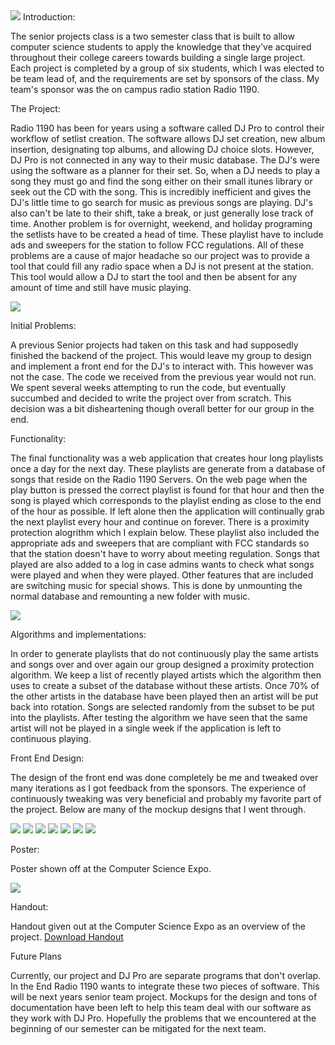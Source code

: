 <img class="ehp_image" src="single_page_images/noize_machine.png">
<span class="ehp_small_header"> Introduction: </span>
<p class="page_section_paragraph"> The senior projects class is a two semester class that is built to allow computer science students to apply the knowledge that they've acquired throughout their college careers towards building a single large project. Each project is completed by a group of six students, which I was elected to be team lead of, and the requirements are set by sponsors of the class. My team's sponsor was the on campus radio station Radio 1190. </p> 

<span class="ehp_small_header"> The Project: </span> 
<p class="page_section_paragraph"> Radio 1190 has been for years using a software called DJ Pro to control their workflow of setlist creation. The software allows DJ set creation, new album insertion, designating top albums, and allowing DJ choice slots. However, DJ Pro is not connected in any way to their music database. The DJ's were using the software as a planner for their set. So, when a DJ needs to play a song they must go and find the song either on their small itunes library or seek out the CD with the song. This is incredibly inefficient and gives the DJ's little time to go search for music as previous songs are playing. DJ's also can't be late to their shift, take a break, or just generally lose track of time. Another problem is for overnight, weekend, and holiday programing the setlists have to be created a head of time. These playlist have to include ads and sweepers for the station to follow FCC regulations. All of these problems are a cause of major headache so our project was to provide a tool that could fill any radio space when a DJ is not present at the station. This tool would allow a DJ to start the tool and then be absent for any amount of time and still have music playing. </p>

<img class="ehp_image" src="single_page_images/dj_pro.png"> 

<span class="ehp_small_header"> Initial Problems: </span>
<p class="page_section_paragraph"> A previous Senior projects had taken on this task and had supposedly finished the backend of the project. This would leave my group to design and implement a front end for the DJ's to interact with. This however was not the case. The code we received from the previous year would not run. We spent several weeks attempting to run the code, but eventually succumbed and decided to write the project over from scratch. This decision was a bit disheartening though overall better for our group in the end. </p>

<span class="ehp_small_header"> Functionality: </span>
<p class="page_section_paragraph"> The final functionality was a web application that creates hour long playlists once a day for the next day. These playlists are generate from a database of songs that reside on the Radio 1190 Servers. On the web page when the play button is pressed the correct playlist is found for that hour and then the song is played which corresponds to the playlist ending as close to the end of the hour as possible. If left alone then the application will continually grab the next playlist every hour and continue on forever. There is a proximity protection alogrithm which I explain below. These playlist also included the appropriate ads and sweepers that are compliant with FCC standards so that the station doesn't have to worry about meeting regulation. Songs that played are also added to a log in case admins wants to check what songs were played and when they were played. Other features that are included are switching music for special shows. This is done by unmounting the normal database and remounting a new folder with music. </p>
<img class="ehp_image" src="single_page_images/final.png">

<span class="ehp_small_header"> Algorithms and implementations: </span>
<p class="page_section_paragraph"> In order to generate playlists that do not continuously play the same artists and songs over and over again our group designed a proximity protection algorithm. We keep a list of recently played artists which the algorithm then uses to create a subset of the database without these artists. Once 70% of the other artists in the database have been played then an artist will be put back into rotation. Songs are selected randomly from the subset to be put into the playlists. After testing the algorithm we have seen that the same artist will not be played in a single week if the application is left to continuous playing.  </p>

<span class="ehp_small_header"> Front End Design: </span>
<p class="page_section_paragraph"> The design of the front end was done completely be me and tweaked over many iterations as I got feedback from the sponsors. The experience of continuously tweaking was very beneficial and probably my favorite part of the project. Below are many of the mockup designs that I went through. </p>
<div class="logo_showcase">
<img class="ehp_small_image" src="single_page_images/mockup1.png">
<img class="ehp_small_image" src="single_page_images/mockup2.png">
<img class="ehp_small_image" src="single_page_images/mockup3.png">
<img class="ehp_small_image" src="single_page_images/mockup4.png">
<img class="ehp_small_image" src="single_page_images/mockup5.png">
<img class="ehp_small_image" src="single_page_images/mockup6.png">
<img class="ehp_small_image" src="single_page_images/mockup7.png">
</div>


<span class="ehp_small_header"> Poster: </span>
<p class="page_section_paragraph"> Poster shown off at the Computer Science Expo.</p>
<img class="ehp_image" src="single_page_images/poster.gif">

<span class="ehp_small_header"> Handout: </span>
<p class="page_section_paragraph"> Handout given out at the Computer Science Expo as an overview of the project. <a class="ehp_download" href="resources/handout.pdf"> Download Handout </a></p>

<span class="ehp_small_header"> Future Plans </span>
<p class="page_section_paragraph"> Currently, our project and DJ Pro are separate programs that don't overlap. In the End Radio 1190 wants to integrate these two pieces of software. This will be next years senior team project. Mockups for the design and tons of documentation have been left to help this team deal with our software as they work with DJ Pro. Hopefully the problems that we encountered at the beginning of our semester can be mitigated for the next team. </p>